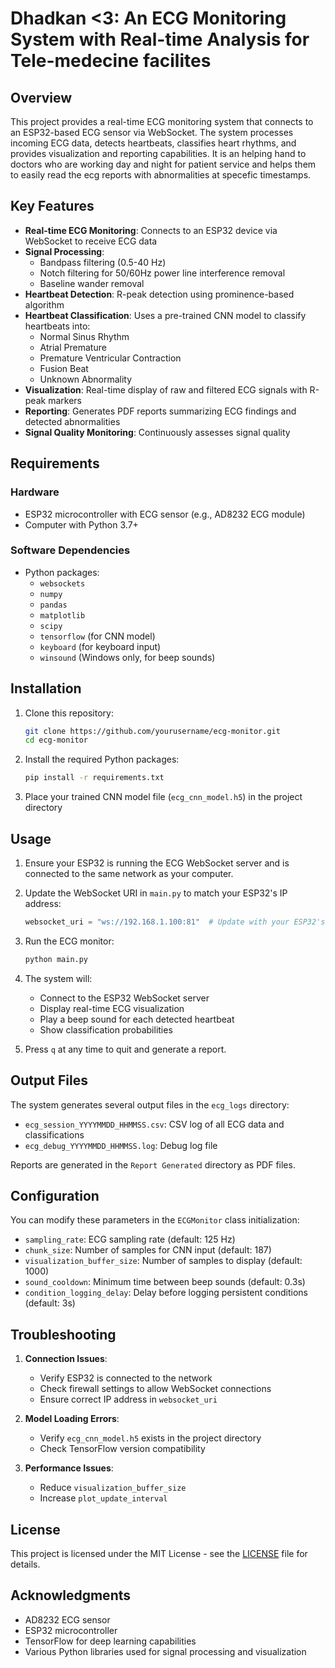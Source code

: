# Dhadkan <3: An ECG Monitoring System with Real-time Analysis for Tele-medecine facilites

## Overview
This project provides a real-time ECG monitoring system that connects to an ESP32-based ECG sensor via WebSocket. The system processes incoming ECG data, detects heartbeats, classifies heart rhythms, and provides visualization and reporting capabilities. It is an helping hand to doctors who are working day and night for patient service and helps them to easily read the ecg reports with abnormalities at specefic timestamps.

## Key Features

- **Real-time ECG Monitoring**: Connects to an ESP32 device via WebSocket to receive ECG data
- **Signal Processing**:
  - Bandpass filtering (0.5-40 Hz)
  - Notch filtering for 50/60Hz power line interference removal
  - Baseline wander removal
- **Heartbeat Detection**: R-peak detection using prominence-based algorithm
- **Heartbeat Classification**: Uses a pre-trained CNN model to classify heartbeats into:
  - Normal Sinus Rhythm
  - Atrial Premature
  - Premature Ventricular Contraction
  - Fusion Beat
  - Unknown Abnormality
- **Visualization**: Real-time display of raw and filtered ECG signals with R-peak markers
- **Reporting**: Generates PDF reports summarizing ECG findings and detected abnormalities
- **Signal Quality Monitoring**: Continuously assesses signal quality

## Requirements

### Hardware
- ESP32 microcontroller with ECG sensor (e.g., AD8232 ECG module)
- Computer with Python 3.7+

### Software Dependencies
- Python packages:
  - `websockets`
  - `numpy`
  - `pandas`
  - `matplotlib`
  - `scipy`
  - `tensorflow` (for CNN model)
  - `keyboard` (for keyboard input)
  - `winsound` (Windows only, for beep sounds)

## Installation

1. Clone this repository:
   ```bash
   git clone https://github.com/yourusername/ecg-monitor.git
   cd ecg-monitor
   ```

2. Install the required Python packages:
   ```bash
   pip install -r requirements.txt
   ```

3. Place your trained CNN model file (`ecg_cnn_model.h5`) in the project directory

## Usage

1. Ensure your ESP32 is running the ECG WebSocket server and is connected to the same network as your computer.

2. Update the WebSocket URI in `main.py` to match your ESP32's IP address:
   ```python
   websocket_uri = "ws://192.168.1.100:81"  # Update with your ESP32's IP
   ```

3. Run the ECG monitor:
   ```bash
   python main.py
   ```

4. The system will:
   - Connect to the ESP32 WebSocket server
   - Display real-time ECG visualization
   - Play a beep sound for each detected heartbeat
   - Show classification probabilities

5. Press `q` at any time to quit and generate a report.

## Output Files

The system generates several output files in the `ecg_logs` directory:
- `ecg_session_YYYYMMDD_HHMMSS.csv`: CSV log of all ECG data and classifications
- `ecg_debug_YYYYMMDD_HHMMSS.log`: Debug log file

Reports are generated in the `Report Generated` directory as PDF files.

## Configuration

You can modify these parameters in the `ECGMonitor` class initialization:
- `sampling_rate`: ECG sampling rate (default: 125 Hz)
- `chunk_size`: Number of samples for CNN input (default: 187)
- `visualization_buffer_size`: Number of samples to display (default: 1000)
- `sound_cooldown`: Minimum time between beep sounds (default: 0.3s)
- `condition_logging_delay`: Delay before logging persistent conditions (default: 3s)

## Troubleshooting

1. **Connection Issues**:
   - Verify ESP32 is connected to the network
   - Check firewall settings to allow WebSocket connections
   - Ensure correct IP address in `websocket_uri`

2. **Model Loading Errors**:
   - Verify `ecg_cnn_model.h5` exists in the project directory
   - Check TensorFlow version compatibility

3. **Performance Issues**:
   - Reduce `visualization_buffer_size`
   - Increase `plot_update_interval`

## License

This project is licensed under the MIT License - see the [LICENSE](LICENSE) file for details.

## Acknowledgments

- AD8232 ECG sensor
- ESP32 microcontroller
- TensorFlow for deep learning capabilities
- Various Python libraries used for signal processing and visualization